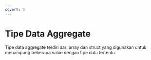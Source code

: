 ```yaml
---
coverY: 0
---
```


# Tipe Data Aggregate

Tipe data aggregate terdiri dari array dan struct yang digunakan untuk menampung beberapa value dengan tipe data tertentu.
